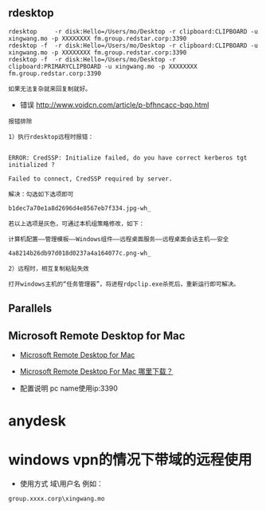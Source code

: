 ## rdesktop

```
rdesktop     -r disk:Hello=/Users/mo/Desktop -r clipboard:CLIPBOARD -u xingwang.mo -p XXXXXXXX fm.group.redstar.corp:3390
rdesktop -f  -r disk:Hello=/Users/mo/Desktop -r clipboard:CLIPBOARD -u xingwang.mo -p XXXXXXXX fm.group.redstar.corp:3390
rdesktop -f  -r disk:Hello=/Users/mo/Desktop -r clipboard:PRIMARYCLIPBOARD -u xingwang.mo -p XXXXXXXX fm.group.redstar.corp:3390

如果无法复杂就来回复制就好。
```


* 错误  http://www.voidcn.com/article/p-bfhncacc-bqo.html
```aidl
报错排除

1）执行rdesktop远程时报错：


ERROR: CredSSP: Initialize failed, do you have correct kerberos tgt initialized ?

Failed to connect, CredSSP required by server.

解决：勾选如下选项即可

b1dec7a70e1a8d2696d4e8567eb7f334.jpg-wh_

若以上选项是灰色，可通过本机组策略修改，如下：

计算机配置――管理模板――Windows组件――远程桌面服务――远程桌面会话主机――安全

4a8214b26db97d018d0237a4a164077c.png-wh_

2）远程时，相互复制粘贴失效

打开windows主机的“任务管理器”，将进程rdpclip.exe杀死后，重新运行即可解决。
```

## Parallels

## Microsoft Remote Desktop for Mac
* [Microsoft Remote Desktop for Mac](https://rink.hockeyapp.net/apps/5e0c144289a51fca2d3bfa39ce7f2b06/)
* [Microsoft Remote Desktop For Mac 哪里下载？](https://www.v2ex.com/t/365984)

* 配置说明
pc name使用ip:3390


# anydesk


# windows vpn的情况下带域的远程使用
* 使用方式  域\用户名
例如：
```
group.xxxx.corp\xingwang.mo
```
